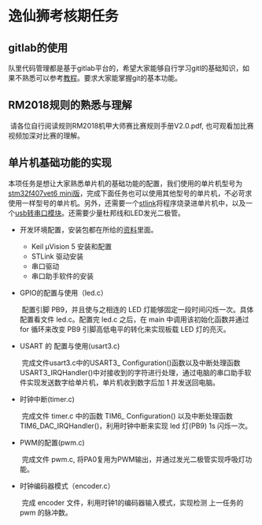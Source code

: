 # 逸仙狮考核期任务

## gitlab的使用

​	队里代码管理都是基于gitlab平台的，希望大家能够自行学习gitl的基础知识，如果不熟悉可以参考[教程](https://www.liaoxuefeng.com/wiki/0013739516305929606dd18361248578c67b8067c8c017b000)。要求大家能掌握git的基本功能。

## RM2018规则的熟悉与理解

​	请各位自行阅读规则RM2018机甲大师赛比赛规则手册V2.0.pdf, 也可观看加比赛视频加深对比赛的理解。

## 单片机基础功能的实现

​	本项任务是想让大家熟悉单片机的基础功能的配置，我们使用的单片机型号为[stm32f407vet6 mini版](https://item.taobao.com/item.htm?spm=a1z09.2.0.0.5ff62e8dBSj8zy&id=523361737493&_u=e1kvag5v70be)，完成下面任务也可以使用其他型号的单片机，不必苛求使用一样型号的单片机。另外，还需要一个[stlink](https://detail.tmall.com/item.htm?id=558866168716&spm=a1z09.2.0.0.5ff62e8dBSj8zy&_u=e1kvag5va880)将程序烧录进单片机中，以及一个[usb转串口模块](https://detail.tmall.com/item.htm?id=41299186436&spm=a1z09.2.0.0.5ff62e8dBSj8zy&_u=e1kvag5v4af7)。还需要少量杜邦线和LED发光二极管。



* 开发环境配置，安装包都在所给的[资料](https://share.weiyun.com/5H49dc2)里面。
  * Keil μVision 5 安装和配置
  * STLink 驱动安装
  * 串口驱动
  * 串口助手软件的安装


* GPIO的配置与使用（led.c）

  ​	配置引脚 PB9，并且使与之相连的 LED 灯能够固定一段时间闪烁一次。具体配置看文件 led.c。配置完 led.c 之后，在 main 中调用该初始化函数并通过 for 循环来改变 PB9 引脚高低电平的转化来实现板载 LED 灯的亮灭。

* USART  的 配置与使用(usart3.c)

  ​	完成文件usart3.c中的USART3_ Configuration()函数以及中断处理函数 USART3_IRQHandler()中对接收到的字符进行处理，通过电脑的串口助手软件实现发送数字给单片机，单片机收到数字后加 1 并发送回电脑。

* 时钟中断(timer.c)

  ​	完成文件 timer.c 中的函数 TIM6_ Configuration() 以及中断处理函数TIM6_DAC_IRQHandler()，利用时钟中断来实现 led 灯(PB9) 1s 闪烁一次。

* PWM的配置(pwm.c)

  ​	完成文件 pwm.c, 将PA0复用为PWM输出，并通过发光二极管实现呼吸灯功能。

* 时钟编码器模式（encoder.c）

  ​	完成 encoder 文件，利用时钟1的编码器输入模式，实现检测 上一任务的 pwm 的脉冲数。









